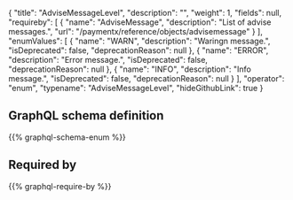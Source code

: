 {
  "title": "AdviseMessageLevel",
  "description": "",
  "weight": 1,
  "fields": null,
  "requireby": [
    {
      "name": "AdviseMessage",
      "description": "List of advise messages.",
      "url": "/paymentx/reference/objects/advisemessage"
    }
  ],
  "enumValues": [
    {
      "name": "WARN",
      "description": "Waringn message.",
      "isDeprecated": false,
      "deprecationReason": null
    },
    {
      "name": "ERROR",
      "description": "Error message.",
      "isDeprecated": false,
      "deprecationReason": null
    },
    {
      "name": "INFO",
      "description": "Info message.",
      "isDeprecated": false,
      "deprecationReason": null
    }
  ],
  "operator": "enum",
  "typename": "AdviseMessageLevel",
  "hideGithubLink": true
}
## GraphQL schema definition

{{% graphql-schema-enum %}}

## Required by

{{% graphql-require-by %}}
